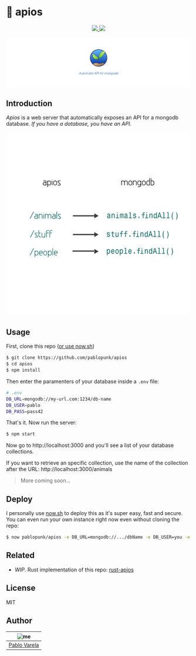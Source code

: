 # 🌱 apios

<p align="center">
  <a href="https://travis-ci.org/pablopunk/apios"><img src="https://img.shields.io/travis/pablopunk/apios.svg" /> </a>
  <a href="https://github.com/pablopunk/miny"><img src="https://img.shields.io/badge/made_with-miny-1eced8.svg" /> </a>
</p>

![header](https://github.com/pablopunk/art/raw/master/apios/apios-page.png)


## Introduction

*Apios* is a web server that automatically exposes an API for a mongodb database. *If you have a database, you have an API*.

<p align="center">
  <img src="https://github.com/pablopunk/art/raw/master/apios/apios.png" alt="apios-explanation" />
</p>


## Usage

First, clone this repo ([or use now.sh](#deploy))

```bash
$ git clone https://github.com/pablopunk/apios
$ cd apios
$ npm install
```

Then enter the paramenters of your database inside a `.env` file:

```sh
# .env
DB_URL=mongodb://my-url.com:1234/db-name
DB_USER=pablo
DB_PASS=pass42
```

That's it. Now run the server:

```bash
$ npm start
```

Now go to http://localhost:3000 and you'll see a list of your database collections.

If you want to retrieve an specific collection, use the name of the collection after the URL: http://localhost:3000/animals

>More coming soon...


## Deploy

I personally use [now.sh](http://now.sh) to deploy this as it's super easy, fast and secure. You can even run your own instance right now even without cloning the repo:

```bash
$ now pablopunk/apios -e DB_URL=mongodb://.../dbName -e DB_USER=you -e DB_PASS=1234
```


## Related

* *WIP*. Rust implementation of this repo: [rust-apios](https://github.com/pablopunk/rust-apios)


## License

MIT


## Author

| ![me](https://gravatar.com/avatar/fa50aeff0ddd6e63273a068b04353d9d?size=100)           |
| --------------------------------- |
| [Pablo Varela](https://pablo.life)   |

